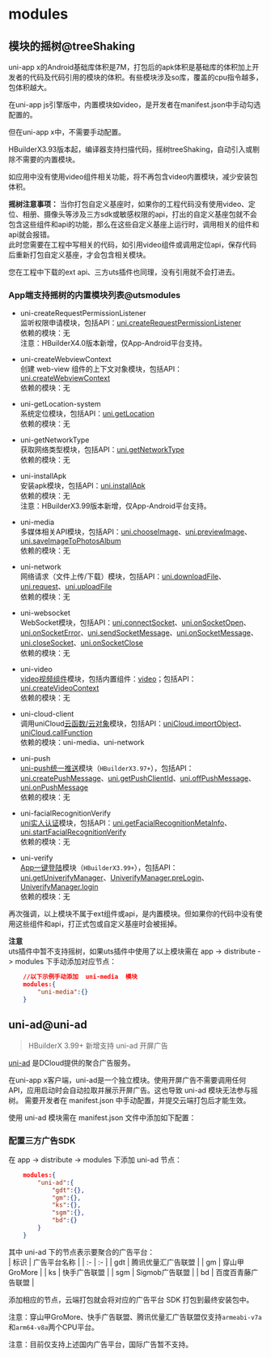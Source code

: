 # modules

## 模块的摇树@treeShaking

uni-app x的Android基础库体积是7M，打包后的apk体积是基础库的体积加上开发者的代码及代码引用的模块的体积。有些模块涉及so库，覆盖的cpu指令越多，包体积越大。

在uni-app js引擎版中，内置模块如video，是开发者在manifest.json中手动勾选配置的。

但在uni-app x中，不需要手动配置。

HBuilderX3.93版本起，编译器支持扫描代码，摇树treeShaking，自动引入或剔除不需要的内置模块。

如应用中没有使用video组件相关功能，将不再包含video内置模块，减少安装包体积。

**摇树注意事项：**
当你打包自定义基座时，如果你的工程代码没有使用video、定位、相册、摄像头等涉及三方sdk或敏感权限的api，打出的自定义基座包就不会包含这些组件和api的功能，那么在这些自定义基座上运行时，调用相关的组件和api就会报错。\
此时您需要在工程中写相关的代码，如引用video组件或调用定位api，保存代码后重新打包自定义基座，才会包含相关模块。

您在工程中下载的ext api、三方uts插件也同理，没有引用就不会打进去。

### App端支持摇树的内置模块列表@utsmodules

- uni-createRequestPermissionListener  
  监听权限申请模块，包括API：[uni.createRequestPermissionListener](../api/create-request-permission-listener.md)  
  依赖的模块：无  
  注意：HBuilderX4.0版本新增，仅App-Android平台支持。  

- uni-createWebviewContext  
  创建 web-view 组件的上下文对象模块，包括API：[uni.createWebviewContext](../api/create-webview-context.md)  
  依赖的模块：无  

- uni-getLocation-system  
  系统定位模块，包括API：[uni.getLocation](../api/get-location.md)  
  依赖的模块：无  

- uni-getNetworkType  
  获取网络类型模块，包括API：[uni.getNetworkType](../api/get-network-type.md)  
  依赖的模块：无  

- uni-installApk  
  安装apk模块，包括API：[uni.installApk](../api/install-apk.md)  
  依赖的模块：无  
  注意：HBuilderX3.99版本新增，仅App-Android平台支持。 

- uni-media  
  多媒体相关API模块，包括API：[uni.chooseImage](../api/choose-image.md)、[uni.previewImage](../api/preview-image.md)、[uni.saveImageToPhotosAlbum](../api/save-image-to-photos-album.md)  
  依赖的模块：无  

- uni-network  
  网络请求（文件上传/下载）模块，包括API：[uni.downloadFile](../api/download-file.md)、[uni.request](../api/request.md)、[uni.uploadFile](../api/upload-file.md)  
  依赖的模块：无  

- uni-websocket  
  WebSocket模块，包括API：[uni.connectSocket](../api/websocket-global.md)、[uni.onSocketOpen](../api/websocket-global.md#onsocketopen)、[uni.onSocketError](../api/websocket-global.md#onsocketerror)、[uni.sendSocketMessage](../api/websocket-global.md#sendsocketmessage)、[uni.onSocketMessage](../api/websocket-global.md#onsocketmessage)、[uni.closeSocket](../api/websocket-global.md#closesocket)、[uni.onSocketClose](../api/websocket-global.md#onsocketclose)  
  依赖的模块：无  

- uni-video  
  [video视频组件](../component/video.md)模块，包括内置组件：[video](../component/video.md)；包括API：[uni.createVideoContext](../api/create-video-context.md)  
  依赖的模块：无  

- uni-cloud-client  
  调用uniCloud[云函数/云对象](https://doc.dcloud.net.cn/uniCloud/cf-functions.html)模块，包括API：[uniCloud.importObject](https://doc.dcloud.net.cn/uniCloud/cloud-obj.html#%E5%AE%A2%E6%88%B7%E7%AB%AF%E8%B0%83%E7%94%A8)、[uniCloud.callFunction](https://doc.dcloud.net.cn/uniCloud/cf-callfunction.html#callfunction%E6%96%B9%E6%B3%95)  
  依赖的模块：uni-media、uni-network  

- uni-push  
  [uni-push统一推送](https://uniapp.dcloud.net.cn/unipush-v2.html)模块（`HBuilderX3.97+`），包括API：[uni.createPushMessage](../api/push.md#createpushmessage)、[uni.getPushClientId](../api/push.md#getpushclientid)、[uni.offPushMessage](../api/push.md#offpushmessage)、[uni.onPushMessage](../api/push.md#onpushmessage)  
  依赖的模块：无  

- uni-facialRecognitionVerify  
  [uni实人认证](https://doc.dcloud.net.cn/uniCloud/frv/intro.html)模块，包括API：[uni.getFacialRecognitionMetaInfo](../api/facial-recognition-verify.md#getfacialrecognitionmetainfo)、[uni.startFacialRecognitionVerify](../api/facial-recognition-verify.md#startfacialrecognitionverify)  
  依赖的模块：无  

- uni-verify  
  [App一键登陆](../api/get-univerify-manager.md)模块（`HBuilderX3.99+`），包括API：[uni.getUniverifyManager](../api/get-univerify-manager.md#getuniverifymanager)、[UniverifyManager.preLogin](../api/get-univerify-manager.md#prelogin)、[UniverifyManager.login](../api/get-univerify-manager.md#login)  
  依赖的模块：无  

再次强调，以上模块不属于ext组件或api，是内置模块。但如果你的代码中没有使用这些组件和api，打正式包或自定义基座时会被摇掉。  

**注意**  
uts插件中暂不支持摇树，如果uts插件中使用了以上模块需在 app -> distribute -> modules 下手动添加对应节点：  
```json
	//以下示例手动添加  uni-media  模块  
	modules:{
		"uni-media":{}
	}
```

## uni-ad@uni-ad

> HBuilderX 3.99+ 新增支持 uni-ad 开屏广告

[uni-ad](https://uniad.dcloud.net.cn/) 是DCloud提供的聚合广告服务。

在uni-app x客户端，uni-ad是一个独立模块。使用开屏广告不需要调用任何API，应用启动时会自动拉取并展示开屏广告。这也导致 uni-ad 模块无法参与摇树。
需要开发者在 manifest.json 中手动配置，并提交云端打包后才能生效。

使用 uni-ad 模块需在 manifest.json 文件中添加如下配置：  

### 配置三方广告SDK  
在 app -> distribute -> modules 下添加 uni-ad 节点：  
```json
	modules:{
		"uni-ad":{
			"gdt":{},
			"gm":{},
			"ks":{},
			"sgm":{},
			"bd":{}
		}
	}
```

其中 uni-ad 下的节点表示要聚合的广告平台：  
| 标识 | 广告平台名称 |
| :-  | :- |
| gdt | 腾讯优量汇广告联盟 |
| gm | 穿山甲GroMore |
| ks | 快手广告联盟 |
| sgm | Sigmob广告联盟 |
| bd | 百度百青藤广告联盟 |

添加相应的节点，云端打包就会将对应的广告平台 SDK 打包到最终安装包中。 

注意：穿山甲GroMore、快手广告联盟、腾讯优量汇广告联盟仅支持`armeabi-v7a`和`arm64-v8a`两个CPU平台。

注意：目前仅支持上述国内广告平台，国际广告暂不支持。

